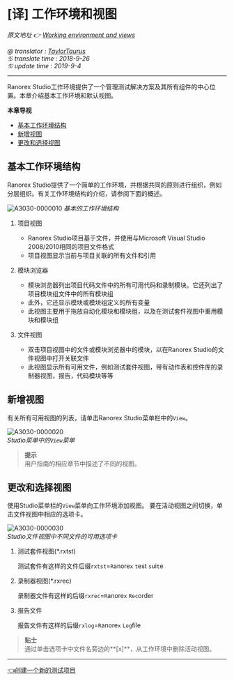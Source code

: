 # [译] 工作环境和视图

*原文地址 👉 [Working environment and views][0]*

*@ translator : [TaylorTaurus](https://github.com/taylortaurus)*    
*♋ translate time : 2018-9-26*    
*♋ update time : 2019-9-4*

---

Ranorex Studio工作环境提供了一个管理测试解决方案及其所有组件的中心位置。本章介绍基本工作环境和默认视图。

**本章导视**

- [基本工作环境结构](#基本工作环境结构)
- [新增视图](#新增视图)
- [更改和选择视图](#更改和选择视图)

## 基本工作环境结构

Ranorex Studio提供了一个简单的工作环境，并根据共同的原则进行组织，例如分层组织。有关工作环境结构的介绍，请参阅下面的概述。

![A3030-0000010](https://gitee.com/taylortaurus/RX_UserGuide_GitBook_Picbed/raw/master/RanorexStudio/A3030-0000010.png)
*基本的工作环境结构*

1. 项目视图

    - Ranorex Studio项目基于文件，并使用与Microsoft Visual Studio 2008/2010相同的项目文件格式
    - 项目视图显示当前与项目关联的所有文件和引用

2. 模块浏览器

    - 模块浏览器列出项目代码文件中的所有可用代码和录制模块。它还列出了项目模块组文件中的所有模块组
    - 此外，它还显示模块或模块组定义的所有变量
    - 此视图主要用于拖放自动化模块和模块组，以及在测试套件视图中重用模块和模块组

3. 文件视图
    -  双击项目视图中的文件或模块浏览器中的模块，以在Ranorex Studio的文件视图中打开关联文件
    -  此视图显示所有可用文件，例如测试套件视图，带有动作表和控件库的录制器视图，报告，代码模块等等
  
## 新增视图

有关所有可用视图的列表，请单击Ranorex Studio菜单栏中的`View`。

![A3030-0000020](https://gitee.com/taylortaurus/RX_UserGuide_GitBook_Picbed/raw/master/RanorexStudio/A3030-0000020.png)  
*Studio菜单中的`View`菜单*  

>**提示**  
> 用户指南的相应章节中描述了不同的视图。

## 更改和选择视图

使用Studio菜单栏的`View`菜单向工作环境添加视图。
要在活动视图之间切换，单击文件视图中相应的选项卡。

![A3030-0000030](https://gitee.com/taylortaurus/RX_UserGuide_GitBook_Picbed/raw/master/RanorexStudio/A3030-0000030.png)  
*Studio文件视图中不同文件的可用选项卡*

1. 测试套件视图(*.rxtst)

    测试套件有这样的文件后缀`rxtst`=`R`anore`x` `t`est `s`ui`t`e 

2. 录制器视图(*.rxrec)

    录制器文件有这样的后缀`rxrec`=`R`anore`x` `Rec`order

3. 报告文件

    报告文件有这样的后缀`rxlog`=`R`anore`x` `Log`file

>**贴士**  
>通过单击选项卡中文件名旁边的**[x]**，从工作环境中删除活动视图。

---
[👈创建一个新的测试项目][1]


[0]: https://www.ranorex.com/help/latest/ranorex-studio-fundamentals/ranorex-studio/working-environments-views/

[1]:.\creating-new-test-project.html